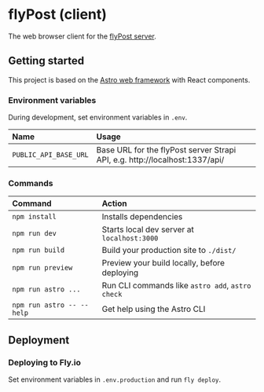 # flyPost (client)

The web browser client for the [flyPost server](https://github.com/tewson/flypost-prototype).

## Getting started

This project is based on the [Astro web framework](https://astro.build/) with React components.

### Environment variables

During development, set environment variables in `.env`.

| Name                  | Usage                                                                       |
| :-------------------- | :-------------------------------------------------------------------------- |
| `PUBLIC_API_BASE_URL` | Base URL for the flyPost server Strapi API, e.g. http://localhost:1337/api/ |

### Commands

| Command                   | Action                                           |
| :------------------------ | :----------------------------------------------- |
| `npm install`             | Installs dependencies                            |
| `npm run dev`             | Starts local dev server at `localhost:3000`      |
| `npm run build`           | Build your production site to `./dist/`          |
| `npm run preview`         | Preview your build locally, before deploying     |
| `npm run astro ...`       | Run CLI commands like `astro add`, `astro check` |
| `npm run astro -- --help` | Get help using the Astro CLI                     |

## Deployment

### Deploying to Fly.io

Set environment variables in `.env.production` and run `fly deploy`.
